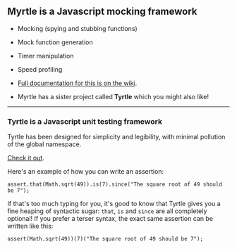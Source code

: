 ## Myrtle is a Javascript mocking framework ##

- Mocking (spying and stubbing functions)
- Mock function generation
- Timer manipulation
- Speed profiling

- [Full documentation for this is on the wiki](http://github.com/spadgos/myrtle/wiki).
- Myrtle has a sister project called **Tyrtle** which you might also like!

---------------

### Tyrtle is a Javascript unit testing framework ###

Tyrtle has been designed for simplicity and legibility, with minimal pollution of the global namespace.

[Check it out](https://github.com/spadgos/tyrtle).

Here's an example of how you can write an assertion:

    assert.that(Math.sqrt(49)).is(7).since("The square root of 49 should be 7");

If that's too much typing for you, it's good to know that Tyrtle gives you a fine heaping of syntactic sugar: `that`, `is` and `since` are all completely optional! If you prefer a terser syntax, the exact same assertion can be written like this:

    assert(Math.sqrt(49))(7)("The square root of 49 should be 7");
